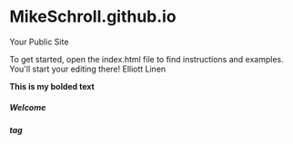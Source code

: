 MikeSchroll.github.io
=====================

Your Public Site

To get started, open the index.html file to find instructions and examples. You'll start your editing there!
 Elliott Linen
 
 **This is my bolded text**

##### Welcome <h5> tag
